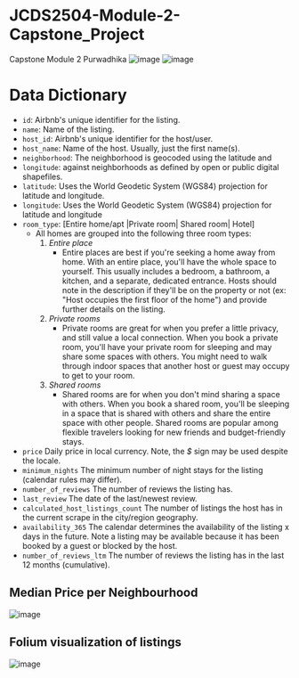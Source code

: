 # JCDS2504-Module-2-Capstone_Project
Capstone Module 2 Purwadhika
![image](https://github.com/user-attachments/assets/309d8e95-0b05-40d4-9c0e-7fc13d773f87)
![image](https://github.com/user-attachments/assets/291e295b-abef-47ef-9529-c7c20121c709)
# Data Dictionary

- `id`: Airbnb's unique identifier for the listing.
- `name`: Name of the listing.
- `host_id`: Airbnb's unique identifier for the host/user.
- `host_name`: Name of the host. Usually, just the first name(s).
- `neighborhood`: The neighborhood is geocoded using the latitude and
- `longitude`: against neighborhoods as defined by open or public digital shapefiles.
- `latitude`: Uses the World Geodetic System (WGS84) projection for latitude and longitude.
- `longitude`: Uses the World Geodetic System (WGS84) projection for latitude and longitude
- `room_type`: [Entire home/apt |Private room| Shared room| Hotel]
    - All homes are grouped into the following three room types:
        1. *Entire place*
            - Entire places are best if you're seeking a home away from
            home. With an entire place, you'll have the whole space to
            yourself. This usually includes a bedroom, a bathroom, a
            kitchen, and a separate, dedicated entrance. Hosts should
            note in the description if they'll be on the property or not (ex:
            "Host occupies the first floor of the home") and provide further
            details on the listing.
        1. *Private rooms*
            - Private rooms are great for when you prefer a little privacy,
            and still value a local connection. When you book a private
            room, you'll have your private room for sleeping and may
            share some spaces with others. You might need to walk
            through indoor spaces that another host or guest may occupy
            to get to your room.
        1. *Shared rooms*
            - Shared rooms are for when you don't mind sharing a space
            with others. When you book a shared room, you'll be sleeping
            in a space that is shared with others and share the entire
            space with other people. Shared rooms are popular among
            flexible travelers looking for new friends and budget-friendly
            stays.
- `price` Daily price in local currency. Note, the *$* sign may be used
despite the locale.
- `minimum_nights` The minimum number of night stays for the listing (calendar
rules may differ).
- `number_of_reviews` The number of reviews the listing has.
- `last_review` The date of the last/newest review.
- `calculated_host_listings_count` The number of listings the host has in the current scrape in
the city/region geography.
- `availability_365` The calendar determines the availability of the
listing x days in the future. Note a listing may be available
because it has been booked by a guest or blocked by the
host.
-  `number_of_reviews_ltm` The number of reviews the listing has in the last 12 months (cumulative).
## Median Price per Neighbourhood
  ![image](https://github.com/user-attachments/assets/77125d96-57ca-45a5-a2fb-01f43b74d276)


## Folium visualization of listings 

![image](https://github.com/user-attachments/assets/f9b3cd22-1c60-4be9-8c81-d11ec0434d27)


